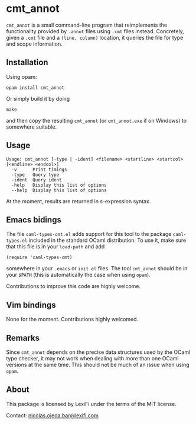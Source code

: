 cmt_annot
=========

`cmt_annot` is a small command-line program that reimplements the functionality
provided by `.annot` files using `.cmt` files instead.  Concretely, given a
`.cmt` file and a `(line, column)` location, it queries the file for type and
scope information.

Installation
------------

Using opam:

    opam install cmt_annot

Or simply build it by doing

    make

and then copy the resulting `cmt_annot` (or `cmt_annot.exe` if on Windows) to
somewhere suitable.

Usage
-----

```
Usage: cmt_annot [-type | -ident] <filename> <startline> <startcol> [<endline> <endcol>]
  -v      Print timings
  -type   Query type
  -ident  Query ident
  -help   Display this list of options
  --help  Display this list of options
```

At the moment, results are returned in s-expression syntax.

Emacs bidings
-------------

The file `caml-types-cmt.el` adds support for this tool to the package
`caml-types.el` included in the standard OCaml distribution.  To use it,
make sure that this file is in your `load-path` and add

    (require 'caml-types-cmt)

somewhere in your `.emacs` or `init.el` files.  The tool `cmt_annot` should
be in your `$PATH` (this is automatically the case when using `opam`).

Contributions to improve this code are highly welcome.

Vim bindings
------------

None for the moment.  Contributions highly welcomed.

Remarks
-------

Since `cmt_annot` depends on the precise data structures used by the OCaml type
checker, it may not work when dealing with more than one OCaml versions at the
same time.  This should not be much of an issue when using `opam`.

About
-----

This package is licensed by LexiFi under the terms of the MIT license.

Contact: nicolas.ojeda.bar@lexifi.com

